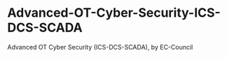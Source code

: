 # Advanced-OT-Cyber-Security-ICS-DCS-SCADA
Advanced OT Cyber Security (ICS-DCS-SCADA), by EC-Council
